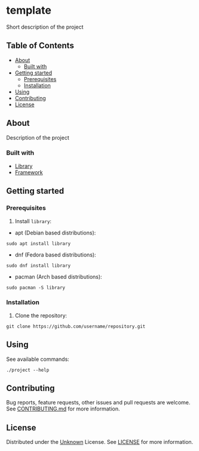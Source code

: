 # template

Short description of the project

## Table of Contents

- [About](#about)
  - [Built with](#built-with)
- [Getting started](#getting-started)
  - [Prerequisites](#prerequisites)
  - [Installation](#installation)
- [Using](#using)
- [Contributing](#contributing)
- [License](#license)

## About

Description of the project

### Built with

- [Library](https://domain.tdl)
- [Framework](https://domain.tdl)

## Getting started

### Prerequisites

1. Install `library`:

- apt (Debian based distributions):

```shell script
sudo apt install library
```

- dnf (Fedora based distributions):

```shell script
sudo dnf install library
```

- pacman (Arch based distributions):

```shell script
sudo pacman -S library
```

### Installation

1. Clone the repository:

```shell script
git clone https://github.com/username/repository.git
```

## Using

See available commands:

```shell script
./project --help
```

## Contributing

Bug reports, feature requests, other issues and pull requests are welcome.
See [CONTRIBUTING.md](CONTRIBUTING.md) for more information.

## License

Distributed under the [Unknown](https://choosealicense.com/) License.
See [LICENSE](LICENSE) for more information.
